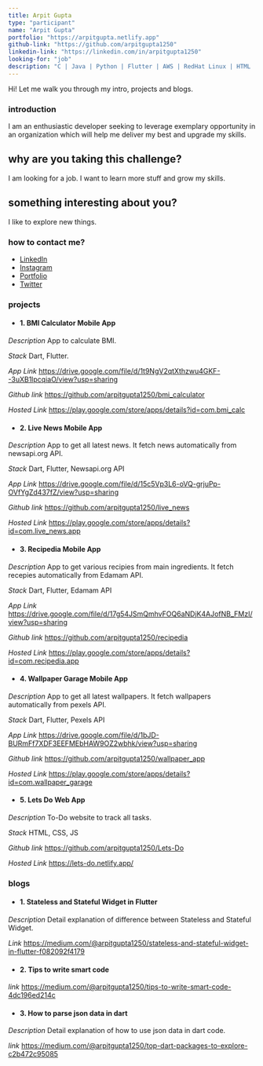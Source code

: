 ```yaml
---
title: Arpit Gupta
type: "participant"
name: "Arpit Gupta"
portfolio: "https://arpitgupta.netlify.app"
github-link: "https://github.com/arpitgupta1250"
linkedin-link: "https://linkedin.com/in/arpitgupta1250"
looking-for: "job"
description: "C | Java | Python | Flutter | AWS | RedHat Linux | HTML | CSS | SQL"
---
```


Hi! Let me walk you through my intro, projects and blogs.

### introduction

I am an enthusiastic developer seeking to leverage exemplary opportunity in an organization which will help me deliver my best and upgrade my skills.

## why are you taking this challenge?

I am looking for a job.
I want to learn more stuff and grow my skills.

## something interesting about you?

I like to explore new things.


### how to contact me?

- [LinkedIn](https://linkedin.com/in/arpitgupta1250)
- [Instagram](https://www.instagram.com/arpitgupta1250/)
- [Portfolio](https://arpitgupta.netlify.app)
- [Twitter](https://twitter.com/arpitgupta1250)

### projects

- #### 1. BMI Calculator Mobile App

_Description_ App to calculate BMI.

_Stack_ Dart, Flutter.

_App Link_ https://drive.google.com/file/d/1t9NgV2qtXthzwu4GKF--3uXB1lpcqiaO/view?usp=sharing

_Github link_ https://github.com/arpitgupta1250/bmi_calculator

_Hosted Link_ https://play.google.com/store/apps/details?id=com.bmi_calc


- #### 2. Live News Mobile App

_Description_ App to get all latest news. It fetch news automatically from newsapi.org API.

_Stack_ Dart, Flutter, Newsapi.org API

_App Link_ https://drive.google.com/file/d/15c5Vp3L6-oVQ-grjuPp-OVfYgZd437fZ/view?usp=sharing

_Github link_ https://github.com/arpitgupta1250/live_news

_Hosted Link_ https://play.google.com/store/apps/details?id=com.live_news.app

- #### 3. Recipedia Mobile App

_Description_ App to get various recipies from main ingredients. It fetch recepies automatically from Edamam API.

_Stack_ Dart, Flutter, Edamam API

_App Link_ https://drive.google.com/file/d/17g54JSmQmhvFOQ6aNDjK4AJofNB_FMzI/view?usp=sharing

_Github link_ https://github.com/arpitgupta1250/recipedia

_Hosted Link_ https://play.google.com/store/apps/details?id=com.recipedia.app

- #### 4. Wallpaper Garage Mobile App

_Description_ App to get all latest wallpapers. It fetch wallpapers automatically from pexels API.

_Stack_ Dart, Flutter, Pexels API

_App Link_ https://drive.google.com/file/d/1bJD-BURmFf7XDF3EEFMEbHAW9OZ2wbhk/view?usp=sharing

_Github link_ https://github.com/arpitgupta1250/wallpaper_app

_Hosted Link_ https://play.google.com/store/apps/details?id=com.wallpaper_garage

- #### 5. Lets Do Web App

_Description_ To-Do website to track all tasks.

_Stack_ HTML, CSS, JS

_Github link_ https://github.com/arpitgupta1250/Lets-Do

_Hosted Link_ https://lets-do.netlify.app/


### blogs

- #### 1. Stateless and Stateful Widget in Flutter

_Description_ Detail explanation of difference between Stateless and Stateful Widget.

_Link_ https://medium.com/@arpitgupta1250/stateless-and-stateful-widget-in-flutter-f082092f4179

- #### 2. Tips to write smart code

_link_ https://medium.com/@arpitgupta1250/tips-to-write-smart-code-4dc196ed214c


- #### 3. How to parse json data in dart

_Description_ Detail explanation of how to use json data in dart code.

_link_ https://medium.com/@arpitgupta1250/top-dart-packages-to-explore-c2b472c95085